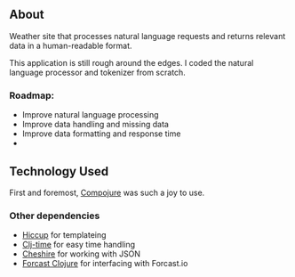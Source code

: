 ## About

Weather site that processes natural language requests and returns relevant data in a human-readable format.

This application is still rough around the edges. I coded the natural language processor and tokenizer from scratch.

### Roadmap:

- Improve natural language processing
- Improve data handling and missing data 
- Improve data formatting and response time
- 

## Technology Used

First and foremost, [Compojure](https://github.com/weavejester/compojure) was such a joy to use.

### Other dependencies 
- [Hiccup](https://github.com/weavejester/hiccup) for templateing
- [Clj-time](https://github.com/clj-time/clj-time) for easy time handling
- [Cheshire](https://github.com/dakrone/cheshire) for working with JSON
- [Forcast Clojure](https://github.com/jdhollis/forecast-clojure) for interfacing with Forcast.io
